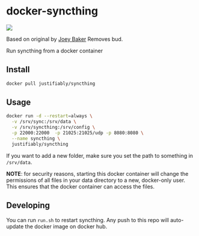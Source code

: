 # docker-syncthing

[![](http://dockeri.co/image/justifiably/syncthing)](https://registry.hub.docker.com/u/justifiably/syncthing/)

Based on original by
[Joey Baker](https://registry.hub.docker.com/u/justifiably/syncthing/)
Removes bud.

Run syncthing from a docker container

## Install
```sh
docker pull justifiably/syncthing
```

## Usage

```sh
docker run -d --restart=always \
  -v /srv/sync:/srv/data \
  -v /srv/syncthing:/srv/config \
  -p 22000:22000  -p 21025:21025/udp -p 8080:8080 \
  --name syncthing \
  justifiably/syncthing
```

If you want to add a new folder, make sure you set the path to something in `/srv/data`.

**NOTE**: for security reasons, starting this docker container will change the permissions of all files in your data directory to a new, docker-only user. This ensures that the docker container can access the files.

## Developing

You can run `run.sh` to restart syncthing.  Any push to this repo will
auto-update the docker image on docker hub.
